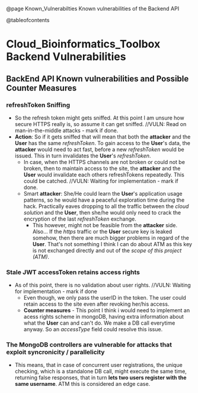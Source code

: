 @page Known_Vulnerabilties Known vulnerabilities of the Backend API

@tableofcontents

# Cloud_Bioinformatics_Toolbox Backend Vulnerabilities

## BackEnd API Known vulnerabilities and Possible Counter Measures

### refreshToken Sniffing
* So the refresh token might gets sniffed. At this point I am unsure how secure HTTPS really is, so assume it can get sniffed. //VULN: Read on man-in-the-middle attacks - mark if done.
* **Action**: So if it gets sniffed that will mean that both the **attacker** and the **User** has the same _refreshToken_. To gain access to the **User**'s data, the **attacker** would need to act fast, before a new _refreshToken_ would be issued. This in turn invalidates the **User**'s _refreshToken_.
  * In case, when the HTTPS channels are not broken or could not be broken, then to maintain access to the site, the **attacker** and the **User** would invalidate each others refreshTokens repeatedly. This could be catched. //VULN: Waiting for implementation - mark if done.
  * Smart **attacker**: She/He could learn the **User**'s application usage patterns, so he would have a peaceful exploration time during the hack. Practically eaves dropping to all the traffic between the _cloud solution_ and the **User**, then she/he would only need to crack the encryption of the last _refreshToken_ exchange.
    * This however, might not be feasible from the **attacker** side. Also... If the _https_ traffic or the **User** secure key is leaked somehow, then there are much bigger problems in regard of the **User**. That's not something I think I can do about ATM as this key is not exchanged directly and out of the _scope of this project (ATM)_.

### Stale JWT accessToken retains access rights
* As of this point, there is no validation about user rights. //VULN: Waiting for implementation - mark if done
  * Even though, we only pass the userID in the token. The user could retain access to the site even after revoking her/his access.
  * **Counter measures** - This point I think i would need to implement an acess rights scheme in mongoDB, having extra information about what the **User** can and can't do. We make a DB call everytime anyway. So an _accessType_ field could resolve this issue.

### The MongoDB controllers are vulnerable for attacks that exploit syncronicity / parallelicity
* This means, that in case of concurrent user registrations, the unique checking, which is a standalone DB call, might execute the same time, returning false responses, that in turn **lets two users register with the same username**. ATM this is considered an edge case.
